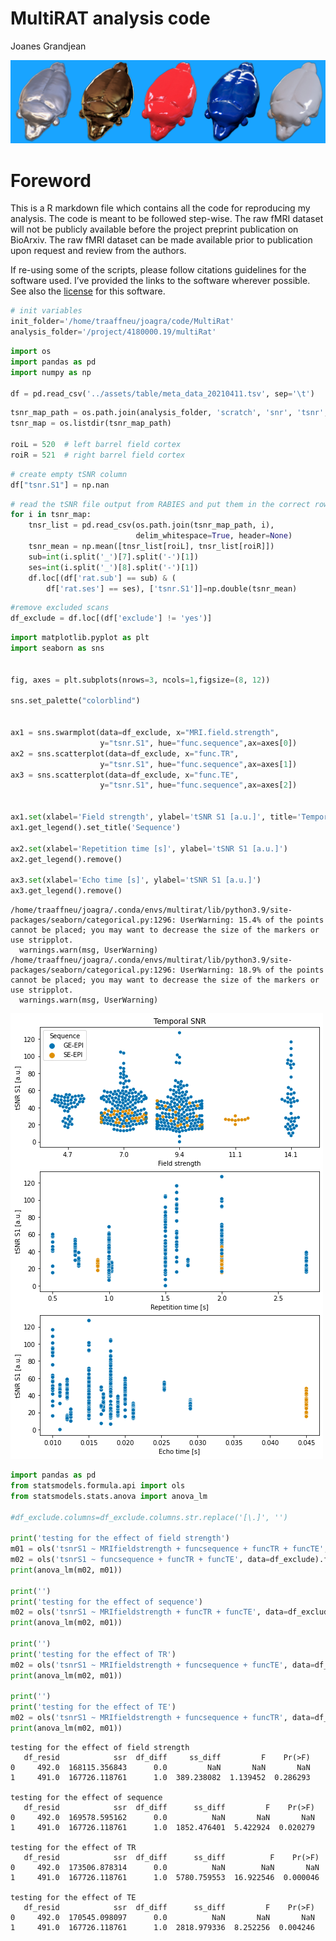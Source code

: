 MultiRAT analysis code
================
Joanes Grandjean

![rat art](../assets/img/rat_art.png)

# Foreword

This is a R markdown file which contains all the code for reproducing my
analysis. The code is meant to be followed step-wise. The raw fMRI
dataset will not be publicly available before the project preprint
publication on BioArxiv. The raw fMRI dataset can be made available
prior to publication upon request and review from the authors.

If re-using some of the scripts, please follow citations guidelines for
the software used. I’ve provided the links to the software wherever
possible. See also the [license](../LICENSE.md) for this software.



```python
# init variables
init_folder='/home/traaffneu/joagra/code/MultiRat'
analysis_folder='/project/4180000.19/multiRat'
```


```python
import os
import pandas as pd
import numpy as np

df = pd.read_csv('../assets/table/meta_data_20210411.tsv', sep='\t')
```


```python
tsnr_map_path = os.path.join(analysis_folder, 'scratch', 'snr', 'tsnr', 'pre')
tsnr_map = os.listdir(tsnr_map_path)

roiL = 520  # left barrel field cortex
roiR = 521  # right barrel field cortex
```


```python
# create empty tSNR column
df["tsnr.S1"] = np.nan
```


```python
# read the tSNR file output from RABIES and put them in the correct rows
for i in tsnr_map:
    tnsr_list = pd.read_csv(os.path.join(tsnr_map_path, i),
                            delim_whitespace=True, header=None)
    tsnr_mean = np.mean([tnsr_list[roiL], tnsr_list[roiR]])
    sub=int(i.split('_')[7].split('-')[1])
    ses=int(i.split('_')[8].split('-')[1])
    df.loc[(df['rat.sub'] == sub) & (
        df['rat.ses'] == ses), ['tsnr.S1']]=np.double(tsnr_mean)
```


```python
#remove excluded scans
df_exclude = df.loc[(df['exclude'] != 'yes')]
```


```python
import matplotlib.pyplot as plt
import seaborn as sns


fig, axes = plt.subplots(nrows=3, ncols=1,figsize=(8, 12))

sns.set_palette("colorblind")


ax1 = sns.swarmplot(data=df_exclude, x="MRI.field.strength",
                    y="tsnr.S1", hue="func.sequence",ax=axes[0])
ax2 = sns.scatterplot(data=df_exclude, x="func.TR",
                    y="tsnr.S1", hue="func.sequence",ax=axes[1])
ax3 = sns.scatterplot(data=df_exclude, x="func.TE",
                    y="tsnr.S1", hue="func.sequence",ax=axes[2])


ax1.set(xlabel='Field strength', ylabel='tSNR S1 [a.u.]', title='Temporal SNR')
ax1.get_legend().set_title('Sequence')

ax2.set(xlabel='Repetition time [s]', ylabel='tSNR S1 [a.u.]')
ax2.get_legend().remove()

ax3.set(xlabel='Echo time [s]', ylabel='tSNR S1 [a.u.]')
ax3.get_legend().remove()
```

    /home/traaffneu/joagra/.conda/envs/multirat/lib/python3.9/site-packages/seaborn/categorical.py:1296: UserWarning: 15.4% of the points cannot be placed; you may want to decrease the size of the markers or use stripplot.
      warnings.warn(msg, UserWarning)
    /home/traaffneu/joagra/.conda/envs/multirat/lib/python3.9/site-packages/seaborn/categorical.py:1296: UserWarning: 18.9% of the points cannot be placed; you may want to decrease the size of the markers or use stripplot.
      warnings.warn(msg, UserWarning)



    
![png](proj_analysis_snr_files/proj_analysis_snr_7_1.png)
    



```python
import pandas as pd
from statsmodels.formula.api import ols
from statsmodels.stats.anova import anova_lm

#df_exclude.columns=df_exclude.columns.str.replace('[\.]', '')

print('testing for the effect of field strength')
m01 = ols('tsnrS1 ~ MRIfieldstrength + funcsequence + funcTR + funcTE', data=df_exclude).fit()
m02 = ols('tsnrS1 ~ funcsequence + funcTR + funcTE', data=df_exclude).fit()
print(anova_lm(m02, m01))

print('')
print('testing for the effect of sequence')
m02 = ols('tsnrS1 ~ MRIfieldstrength + funcTR + funcTE', data=df_exclude).fit()
print(anova_lm(m02, m01))

print('')
print('testing for the effect of TR')
m02 = ols('tsnrS1 ~ MRIfieldstrength + funcsequence + funcTE', data=df_exclude).fit()
print(anova_lm(m02, m01))

print('')
print('testing for the effect of TE')
m02 = ols('tsnrS1 ~ MRIfieldstrength + funcsequence + funcTR', data=df_exclude).fit()
print(anova_lm(m02, m01))

```

    testing for the effect of field strength
       df_resid            ssr  df_diff     ss_diff         F    Pr(>F)
    0     492.0  168115.356843      0.0         NaN       NaN       NaN
    1     491.0  167726.118761      1.0  389.238082  1.139452  0.286293
    
    testing for the effect of sequence
       df_resid            ssr  df_diff      ss_diff         F    Pr(>F)
    0     492.0  169578.595162      0.0          NaN       NaN       NaN
    1     491.0  167726.118761      1.0  1852.476401  5.422924  0.020279
    
    testing for the effect of TR
       df_resid            ssr  df_diff      ss_diff          F    Pr(>F)
    0     492.0  173506.878314      0.0          NaN        NaN       NaN
    1     491.0  167726.118761      1.0  5780.759553  16.922546  0.000046
    
    testing for the effect of TE
       df_resid            ssr  df_diff      ss_diff         F    Pr(>F)
    0     492.0  170545.098097      0.0          NaN       NaN       NaN
    1     491.0  167726.118761      1.0  2818.979336  8.252256  0.004246

